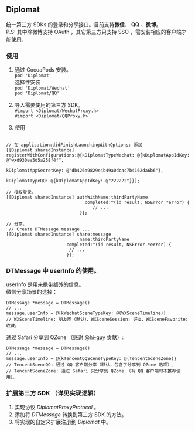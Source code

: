 ## Diplomat

统一第三方 SDKs 的登录和分享接口。目前支持**微信**、 **QQ** 、**微博**。  
P.S: 其中除微博支持 OAuth ，其它第三方只支持 SSO ，需安装相应的客户端才能使用。


### 使用

1. 通过 CocoaPods 安装。  
``` pod 'Diplomat' ```  
	选择性安装  
``` pod 'Diplomat/Wechat' ```  
```	pod 'Diplomat/QQ' ```  

2. 导入需要使用的第三方 SDK。  
``` #import <Diplomat/WechatProxy.h> ```  
``` #import <Diplomat/QQProxy.h> ```  

3. 使用

```objc

// 在 application:didFinishLaunchingWithOptions: 添加  
[[Diplomat sharedInstance] registerWithConfigurations:@{kDiplomatTypeWechat: @{kDiplomatAppIdKey: @"wxd930ea5d5a258f4f",
                                                                               kDiplomatAppSecretKey: @"db426a9829e4b49a0dcac7b4162da6b6"},
                                                        kDiplomatTypeQQ: @{kDiplomatAppIdKey: @"222222"}}];

// 授权登录。
[[Diplomat sharedInstance] authWithName:thirdPartyName
                              completed:^(id result, NSError *error) {
                                 // ...
                            }];
  
// 分享。
 // Create DTMessage message ...
[[Diplomat sharedInstance] share:message
                            name:thirdPartyName
                       completed:^(id result, NSError *error) {
                        // ...
                       }];
```

### DTMessage 中 userInfo 的使用。  
userInfo 是用来携带额外的信息。  
微信分享场景的选择： 
```objc
DTMessage *message = DTMessage()
// ...
message.userInfo = @{kWechatSceneTypeKey: @(WXSceneTimeline)}
// WXSceneTimeline: 朋友圈（默认）、WXSceneSession: 好友、WXSceneFavorite: 收藏。
```

通过 Safari 分享到 QZone （感谢 [@hi-guy](https://github.com/hi-guy) 贡献）:  
```objc
DTMessage *message = DTMessage()
// ...
message.userInfo = @{kTencentQQSceneTypeKey: @(TencentSceneZone)}
// TencentSceneQQ: 通过 QQ 客户端分享（默认，包含了分享到 QZone 选项）, 
// TencentSceneZone: 通过 Safari 只分享到 QZone （有 QQ 客户端时不推荐使用）。
```


### 扩展第三方 SDK （详见实现逻辑）  
1. 实现协议 *DiplomatProxyProtocol* 。
2. 添加将 *DTMessage* 转换到第三方 SDK 的方法。
3. 将实现的自定义扩展注册到 *Diplomat* 中。
